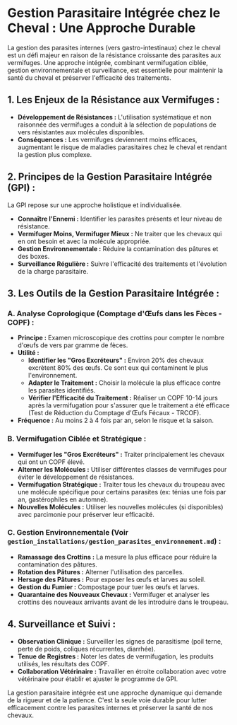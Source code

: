 # Gestion Parasitaire Intégrée chez le Cheval : Une Approche Durable

La gestion des parasites internes (vers gastro-intestinaux) chez le cheval est un défi majeur en raison de la résistance croissante des parasites aux vermifuges. Une approche intégrée, combinant vermifugation ciblée, gestion environnementale et surveillance, est essentielle pour maintenir la santé du cheval et préserver l'efficacité des traitements.

## 1. Les Enjeux de la Résistance aux Vermifuges :

*   **Développement de Résistances :** L'utilisation systématique et non raisonnée des vermifuges a conduit à la sélection de populations de vers résistantes aux molécules disponibles.
*   **Conséquences :** Les vermifuges deviennent moins efficaces, augmentant le risque de maladies parasitaires chez le cheval et rendant la gestion plus complexe.

## 2. Principes de la Gestion Parasitaire Intégrée (GPI) :

La GPI repose sur une approche holistique et individualisée.

*   **Connaître l'Ennemi :** Identifier les parasites présents et leur niveau de résistance.
*   **Vermifuger Moins, Vermifuger Mieux :** Ne traiter que les chevaux qui en ont besoin et avec la molécule appropriée.
*   **Gestion Environnementale :** Réduire la contamination des pâtures et des boxes.
*   **Surveillance Régulière :** Suivre l'efficacité des traitements et l'évolution de la charge parasitaire.

## 3. Les Outils de la Gestion Parasitaire Intégrée :

### A. Analyse Coprologique (Comptage d'Œufs dans les Fèces - COPF) :

*   **Principe :** Examen microscopique des crottins pour compter le nombre d'œufs de vers par gramme de fèces.
*   **Utilité :**
    *   **Identifier les "Gros Excréteurs" :** Environ 20% des chevaux excrètent 80% des œufs. Ce sont eux qui contaminent le plus l'environnement.
    *   **Adapter le Traitement :** Choisir la molécule la plus efficace contre les parasites identifiés.
    *   **Vérifier l'Efficacité du Traitement :** Réaliser un COPF 10-14 jours après la vermifugation pour s'assurer que le traitement a été efficace (Test de Réduction du Comptage d'Œufs Fécaux - TRCOF).
*   **Fréquence :** Au moins 2 à 4 fois par an, selon le risque et la saison.

### B. Vermifugation Ciblée et Stratégique :

*   **Vermifuger les "Gros Excréteurs" :** Traiter principalement les chevaux qui ont un COPF élevé.
*   **Alterner les Molécules :** Utiliser différentes classes de vermifuges pour éviter le développement de résistances.
*   **Vermifugation Stratégique :** Traiter tous les chevaux du troupeau avec une molécule spécifique pour certains parasites (ex: ténias une fois par an, gastérophiles en automne).
*   **Nouvelles Molécules :** Utiliser les nouvelles molécules (si disponibles) avec parcimonie pour préserver leur efficacité.

### C. Gestion Environnementale (Voir `gestion_installations/gestion_parasites_environnement.md`) :

*   **Ramassage des Crottins :** La mesure la plus efficace pour réduire la contamination des pâtures.
*   **Rotation des Pâtures :** Alterner l'utilisation des parcelles.
*   **Hersage des Pâtures :** Pour exposer les œufs et larves au soleil.
*   **Gestion du Fumier :** Compostage pour tuer les œufs et larves.
*   **Quarantaine des Nouveaux Chevaux :** Vermifuger et analyser les crottins des nouveaux arrivants avant de les introduire dans le troupeau.

## 4. Surveillance et Suivi :

*   **Observation Clinique :** Surveiller les signes de parasitisme (poil terne, perte de poids, coliques récurrentes, diarrhée).
*   **Tenue de Registres :** Noter les dates de vermifugation, les produits utilisés, les résultats des COPF.
*   **Collaboration Vétérinaire :** Travailler en étroite collaboration avec votre vétérinaire pour établir et ajuster le programme de GPI.

La gestion parasitaire intégrée est une approche dynamique qui demande de la rigueur et de la patience. C'est la seule voie durable pour lutter efficacement contre les parasites internes et préserver la santé de nos chevaux.
